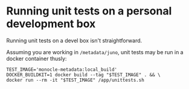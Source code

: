 # Running unit tests on a personal development box

Running unit tests on a devel box isn't straightforward.

Assuming you are working in `/metadata/juno`, unit tests may be run in a docker container thusly:

``` 
TEST_IMAGE='monocle-metadata:local_build'
DOCKER_BUILDKIT=1 docker build --tag "$TEST_IMAGE" . && \
docker run --rm -it "$TEST_IMAGE" /app/unittests.sh
```
